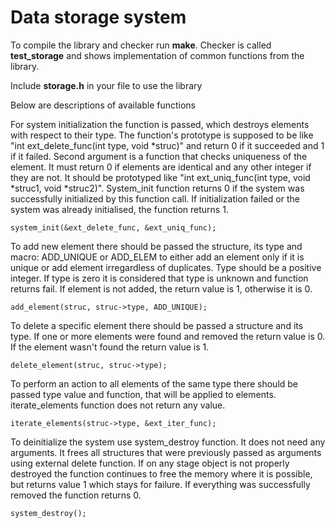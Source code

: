 # Data storage system
To compile the library and checker run **make**. Checker is called **test_storage**
and shows implementation of common functions from the library.

Include **storage.h** in your file to use the library

Below are descriptions of available functions

For system initialization the function is passed,
which destroys elements with respect to their type. The function's prototype
is supposed to be like "int ext_delete_func(int type, void *struc)" and
return 0 if it succeeded and 1 if it failed. Second argument is a
function that checks uniqueness of the element. It must return 0 if elements
are identical and any other integer if they are not. It should be prototyped
like "int ext_uniq_func(int type, void *struc1, void *struc2)". System_init
function returns 0 if the system was successfully initialized by this function
call. If initialization failed or the system was already initialised,
the function returns 1.
```
system_init(&ext_delete_func, &ext_uniq_func);
```

To add new element there should be passed the structure, its type and
macro: ADD_UNIQUE or ADD_ELEM to either add an element only if it is unique or
add element irregardless of duplicates.
Type should be a positive integer. If type is zero it is considered that type is
unknown and function returns fail. If element is not added, the return value is 1,
otherwise it is 0.
```
add_element(struc, struc->type, ADD_UNIQUE);
```

To delete a specific element there should be passed a structure
and its type. If one or more elements were found and removed the return value
is 0. If the element wasn't found the return value is 1.
```
delete_element(struc, struc->type);
```

To perform an action to all elements of the same type there should be passed
type value and function, that will be applied to elements.
iterate_elements function does not return any value.
```
iterate_elements(struc->type, &ext_iter_func);
```

To deinitialize the system use system_destroy function. It does not need any
arguments. It frees all structures that were previously passed as arguments
using external delete function. If on any stage object is not properly destroyed
the function continues to free the memory where it is possible, but returns
value 1 which stays for failure. If everything was successfully removed the
function returns 0.
```
system_destroy();
```
